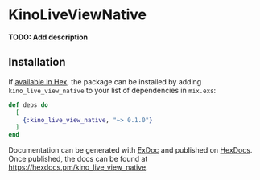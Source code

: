 # KinoLiveViewNative

**TODO: Add description**

## Installation

If [available in Hex](https://hex.pm/docs/publish), the package can be installed
by adding `kino_live_view_native` to your list of dependencies in `mix.exs`:

```elixir
def deps do
  [
    {:kino_live_view_native, "~> 0.1.0"}
  ]
end
```

Documentation can be generated with [ExDoc](https://github.com/elixir-lang/ex_doc)
and published on [HexDocs](https://hexdocs.pm). Once published, the docs can
be found at <https://hexdocs.pm/kino_live_view_native>.

